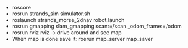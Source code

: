 * roscore
* rosrun strands_sim simulator.sh
* roslaunch strands_morse_2dnav robot.launch
* rosrun gmapping slam_gmapping scan:=/scan _odom_frame:=/odom
* rosrun rviz rviz -> drive around and see map
* When map is done save it: rosrun map_server map_saver

